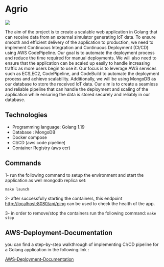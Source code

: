 # Agrio

[<img src="https://cordis.europa.eu/docs/news/images/2020-02/413531.jpg">](agrio)

The aim of the project is to create a scalable web application in Golang that can receive data from an external simulator generating IoT data. To ensure smooth and efficient delivery of the application to production, we need to implement Continuous Integration and Continuous Deployment (CI/CD) using AWS CodePipeline. Our goal is to automate the deployment process and reduce the time required for manual deployments. We will also need to ensure that the application can be scaled up easily to handle increasing traffic as more users begin to use it. Our focus is to leverage AWS services such as ECS,EC2, CodePipeline, and CodeBuild to automate the deployment process and achieve scalability.
Additionally, we will be using MongoDB as our database to store the received IoT data. Our aim is to create a seamless and reliable pipeline that can handle the deployment and scaling of the application while ensuring the data is stored securely and reliably in our database.

## Technologies

- Programming language: Golang 1.19
- Database : MongoDB
- Docker compose
- CI/CD (aws code pipeline)
- Container Registry (aws ecr)

## Commands

1- run the following command to setup the environment and start the application as well mongodb replica set:

`make launch`

2- after successfully starting the containers, this endpoint <http://localhost:8080/api/ping> can be used to check the health of the app.

3- in order to remove/stop the containers run the following command:
`make stop`

## AWS-Deployment-Documentation

you can find a step-by-step walkthrough of implementing CI/CD pipeline for a Golang application in the following link :

[AWS-Deployment-Documentation](https://github.com/sarahrajabazdeh/AWS-Deployment-Documentation/blob/main/README.md)
